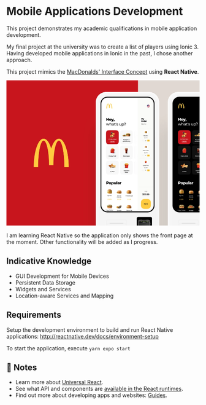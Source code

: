 # Mobile Applications Development

This project demonstrates my academic qualifications in mobile application development.

My final project at the university was to create a list of players using Ionic 3.  Having developed  mobile applications in Ionic in the past, I chose another approach. 

This project mimics the [MacDonalds' Interface Concept](https://dribbble.com/shots/7049291-McDonald-s-Touch-Interface-Concept) using **React Native**.

![Concept](mcdonalds.png "McDonald's")

I am learning React Native so the application only shows the front page at the moment. Other functionality will be added as I progress.

## Indicative Knowledge

- GUI Development for Mobile Devices
- Persistent Data Storage
- Widgets and Services
- Location-aware Services and Mapping

## Requirements

Setup the development environment to build and run React Native applications: http://reactnative.dev/docs/environment-setup

To start the application, execute `yarn expo start`


## 📝 Notes

- Learn more about [Universal React](https://docs.expo.io/).
- See what API and components are [available in the React runtimes](https://docs.expo.io/versions/latest/).
- Find out more about developing apps and websites: [Guides](https://docs.expo.io/guides/).